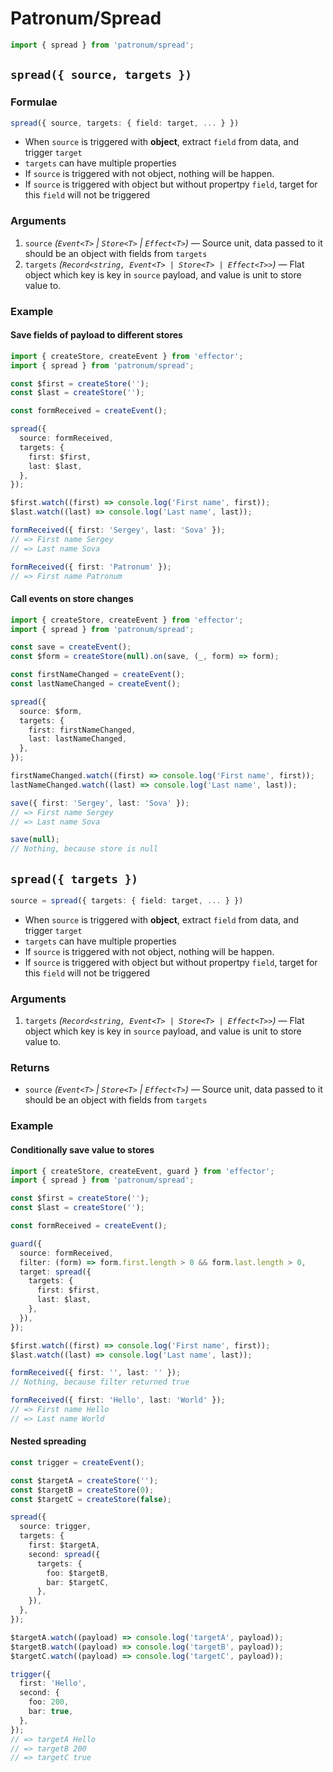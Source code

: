 # Patronum/Spread

```ts
import { spread } from 'patronum/spread';
```

## `spread({ source, targets })`

### Formulae

```ts
spread({ source, targets: { field: target, ... } })
```

- When `source` is triggered with **object**, extract `field` from data, and trigger `target`
- `targets` can have multiple properties
- If `source` is triggered with not object, nothing will be happen.
- If `source` is triggered with object but without propertpy `field`, target for this `field` will not be triggered

### Arguments

1. `source` _(`Event<T>` | `Store<T>` | `Effect<T>`)_ — Source unit, data passed to it should be an object with fields from `targets`
2. `targets` _(`Record<string, Event<T> | Store<T> | Effect<T>>`)_ — Flat object which key is key in `source` payload, and value is unit to store value to.

### Example

#### Save fields of payload to different stores

```ts
import { createStore, createEvent } from 'effector';
import { spread } from 'patronum/spread';

const $first = createStore('');
const $last = createStore('');

const formReceived = createEvent();

spread({
  source: formReceived,
  targets: {
    first: $first,
    last: $last,
  },
});

$first.watch((first) => console.log('First name', first));
$last.watch((last) => console.log('Last name', last));

formReceived({ first: 'Sergey', last: 'Sova' });
// => First name Sergey
// => Last name Sova

formReceived({ first: 'Patronum' });
// => First name Patronum
```

#### Call events on store changes

```ts
import { createStore, createEvent } from 'effector';
import { spread } from 'patronum/spread';

const save = createEvent();
const $form = createStore(null).on(save, (_, form) => form);

const firstNameChanged = createEvent();
const lastNameChanged = createEvent();

spread({
  source: $form,
  targets: {
    first: firstNameChanged,
    last: lastNameChanged,
  },
});

firstNameChanged.watch((first) => console.log('First name', first));
lastNameChanged.watch((last) => console.log('Last name', last));

save({ first: 'Sergey', last: 'Sova' });
// => First name Sergey
// => Last name Sova

save(null);
// Nothing, because store is null
```

## `spread({ targets })`

```ts
source = spread({ targets: { field: target, ... } })
```

- When `source` is triggered with **object**, extract `field` from data, and trigger `target`
- `targets` can have multiple properties
- If `source` is triggered with not object, nothing will be happen.
- If `source` is triggered with object but without propertpy `field`, target for this `field` will not be triggered

### Arguments

1. `targets` _(`Record<string, Event<T> | Store<T> | Effect<T>>`)_ — Flat object which key is key in `source` payload, and value is unit to store value to.

### Returns

- `source` _(`Event<T>` | `Store<T>` | `Effect<T>`)_ — Source unit, data passed to it should be an object with fields from `targets`

### Example

#### Conditionally save value to stores

```ts
import { createStore, createEvent, guard } from 'effector';
import { spread } from 'patronum/spread';

const $first = createStore('');
const $last = createStore('');

const formReceived = createEvent();

guard({
  source: formReceived,
  filter: (form) => form.first.length > 0 && form.last.length > 0,
  target: spread({
    targets: {
      first: $first,
      last: $last,
    },
  }),
});

$first.watch((first) => console.log('First name', first));
$last.watch((last) => console.log('Last name', last));

formReceived({ first: '', last: '' });
// Nothing, because filter returned true

formReceived({ first: 'Hello', last: 'World' });
// => First name Hello
// => Last name World
```

#### Nested spreading

```ts
const trigger = createEvent();

const $targetA = createStore('');
const $targetB = createStore(0);
const $targetC = createStore(false);

spread({
  source: trigger,
  targets: {
    first: $targetA,
    second: spread({
      targets: {
        foo: $targetB,
        bar: $targetC,
      },
    }),
  },
});

$targetA.watch((payload) => console.log('targetA', payload));
$targetB.watch((payload) => console.log('targetB', payload));
$targetC.watch((payload) => console.log('targetC', payload));

trigger({
  first: 'Hello',
  second: {
    foo: 200,
    bar: true,
  },
});
// => targetA Hello
// => targetB 200
// => targetC true
```
